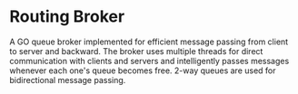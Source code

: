 # Routing Broker
A GO queue broker implemented for efficient message passing from client to server and backward. The broker uses multiple threads for direct communication with clients and servers and intelligently passes messages whenever each one's queue becomes free. 2-way queues are used for bidirectional message passing.
